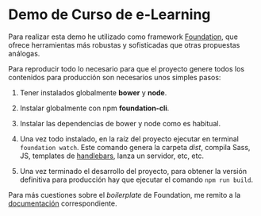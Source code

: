 # Demo de Curso de e-Learning

Para realizar esta demo he utilizado como framework [Foundation](http://foundation.zurb.com/), que ofrece herramientas más robustas y sofisticadas que otras propuestas análogas.

Para reproducir todo lo necesario para que el proyecto genere todos los contenidos para producción son necesarios unos simples pasos:

1. Tener instalados globalmente **bower** y **node**.

2. Instalar globalmente con npm **foundation-cli**.

3. Instalar las dependencias de bower y node como es habitual.

4. Una vez todo instalado, en la raíz del proyecto ejecutar en terminal `foundation watch`. Este comando genera la carpeta *dist*, compila Sass, JS, templates de [handlebars](http://handlebarsjs.com/), lanza un servidor, etc, etc.

5. Una vez terminado el desarrollo del proyecto, para obtener la versión definitiva para producción hay que ejecutar el comando `npm run build`.

Para más cuestiones sobre el *boilerplate* de Foundation, me remito a la [documentación](http://foundation.zurb.com/sites/docs/) correspondiente.
